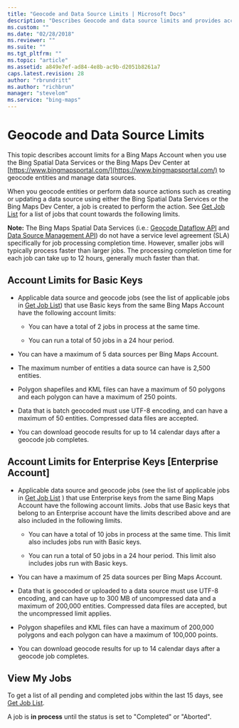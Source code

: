 ```yaml
---
title: "Geocode and Data Source Limits | Microsoft Docs"
description: "Describes Geocode and data source limits and provides account limits for basic keys, account limits for enterprise keys, and outlines how to view jobs."
ms.custom: ""
ms.date: "02/28/2018"
ms.reviewer: ""
ms.suite: ""
ms.tgt_pltfrm: ""
ms.topic: "article"
ms.assetid: a849e7ef-ad84-4e8b-ac9b-d2051b8261a7
caps.latest.revision: 28
author: "rbrundritt"
ms.author: "richbrun"
manager: "stevelom"
ms.service: "bing-maps"
---
```

# Geocode and Data Source Limits

This topic describes account limits for a Bing Maps Account when you use the Bing Spatial Data Services or the Bing Maps Dev Center at [https://www.bingmapsportal.com/](https://www.bingmapsportal.com/) to geocode entities and manage data sources.  
  
 When you geocode entities or perform data source actions such as creating or updating a data source using either the Bing Spatial Data Services or the Bing Maps Dev Center, a job is created to perform the action. See [Get Job List](../spatial-data-services/get-job-list.md) for a list of jobs that count towards the following limits.

**Note:** The Bing Maps Spatial Data Services (i.e.: [Geocode Dataflow API](../spatial-data-services/geocode-dataflow-api/index.md) and [Data Source Management API](../spatial-data-services/data-source-management-api/index.md)) do not have a service level agreement (SLA) specifically for job processing completion time. However, smaller jobs will typically process faster than larger jobs. The processing completion time for each job can take up to 12 hours, generally much faster than that.

## Account Limits for Basic Keys  
  
-   Applicable data source and geocode jobs (see the list of applicable jobs in [Get Job List](../spatial-data-services/get-job-list.md)) that use Basic keys from the same Bing Maps Account have the following account limits:  
  
    -   You can have a total of 2 jobs in process at the same time.  
  
    -   You can run a total of 50 jobs in a 24 hour period.  
  
-   You can have a maximum of 5 data sources per Bing Maps Account.  
  
-   The maximum number of entities a data source can have is 2,500 entities.  

-   Polygon shapefiles and KML files can have a maximum of 50 polygons and each polygon can have a maximum of 250 points. 
  
-   Data that is batch geocoded must use UTF-8 encoding, and can have a maximum of 50 entities. Compressed data files are accepted.  
  
-   You can download geocode results for up to 14 calendar days after a geocode job completes.  
  
## Account Limits for Enterprise Keys [Enterprise Account]  
  
-   Applicable data source and geocode jobs (see the list of applicable jobs in [Get Job List](../spatial-data-services/get-job-list.md) ) that use Enterprise keys from the same Bing Maps Account have the following account limits. Jobs that use Basic keys that belong to an Enterprise account have the limits described above and are also included in the following limits.  
  
    -   You can have a total of 10 jobs in process at the same time. This limit also includes jobs run with Basic keys.  
  
    -   You can run a total of 50 jobs in a 24 hour period. This limit also includes jobs run with Basic keys.  
  
-   You can have a maximum of 25 data sources per Bing Maps Account.  
  
-   Data that is geocoded or uploaded to a data source must use UTF-8 encoding, and can have up to 300 MB of uncompressed data and a maximum of 200,000 entities. Compressed data files are accepted, but the uncompressed limit applies.  

-   Polygon shapefiles and KML files can have a maximum of 200,000 polygons and each polygon can have a maximum of 100,000 points.
  
-   You can download geocode results for up to 14 calendar days after a geocode job completes.  
  
## View My Jobs  
 To get a list of all pending and completed jobs within the last 15 days, see [Get Job List](../spatial-data-services/get-job-list.md).  
  
 A job is **in process** until the status is set to "Completed" or "Aborted".
